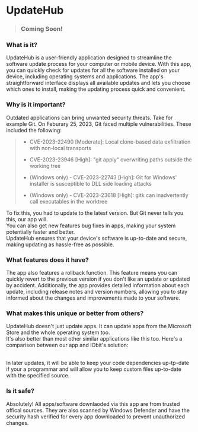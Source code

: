 # UpdateHub

> ### Coming Soon!

### What is it?

UpdateHub is a user-friendly application designed to streamline the software update process for your computer or mobile device. With this app, you can quickly check for updates for all the software installed on your device, including operating systems and applications. The app's straightforward interface displays all available updates and lets you choose which ones to install, making the updating process quick and convenient.

### Why is it important?

Outdated applications can bring unwanted security threats. Take for example Git. On Feburary 25, 2023, Git faced multiple vulnerabilities. These included the following:

> - CVE-2023-22490 [Moderate]: Local clone-based data exfiltration with non-local transports
> - CVE-2023-23946 [High]: "git apply" overwriting paths outside the working tree
> 
> - (Windows only) - CVE-2023-22743 [High]: Git for Windows' installer is susceptible to DLL side loading attacks
> - (Windows only) - CVE-2023-23618 [High]: gitk can inadvertently call executables in the worktree

To fix this, you had to update to the latest version. But Git never tells you this, our app will.
\
You can also get new features bug fixes in apps, making your system potentially faster and better.
\
UpdateHub ensures that your device's software is up-to-date and secure, making updating as hassle-free as possible.

### What features does it have?

The app also features a rollback function. This feature means you can quickly revert to the previous version if you don't like an update or updated by accident.
Additionally, the app provides detailed information about each update, including release notes and version numbers, allowing you to stay informed about the changes and improvements made to your software.

### What makes this unique or better from others?
UpdateHub doesn't just update apps. It can update apps from the Microsoft Store and the whole operating system too.
\
It's also better than most other similar applications like this too. Here's a comparison between our app and IObit's solution:

\
In later updates, it will be able to keep your code dependencies up-tp-date if your a programmar and will allow you to keep custom files up-to-date with the specified source.

### Is it safe?
Absolutely! All apps/software downlaoded via this app are from trusted offical sources. They are also scanned by Windows Defender and have the security hash verified for every app downloaded to prevent unauthorized changes.

<!--
UpdateHub is a user-friendly application designed to streamline the software update process for your computer or mobile device. With this app, you can quickly check for updates for all the software installed on your device, including operating systems and applications. The app's straightforward interface displays all available updates and lets you choose which ones to install, making the updating process quick and convenient.

The app also features a rollback function. This feature means you can quickly revert to the previous version if you don't like an update or updated by accident.

Additionally, the app provides detailed information about each update, including release notes and version numbers, allowing you to stay informed about the changes and improvements made to your software.

UpdateHub ensures that your device's software is up-to-date and secure, making updating as hassle-free as possible.
-->
